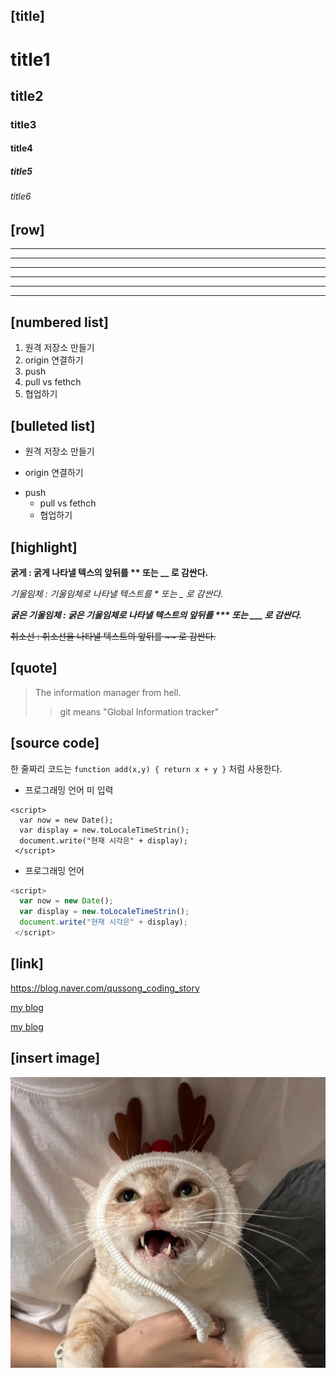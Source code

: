[title]
---
# title1
## title2
### title3
#### title4
##### title5
###### title6

[row]
---
---
---------
- - -
***
*********
* * *

[numbered list]
---
1. 원격 저장소 만들기
2. origin 연결하기
3. push
4. pull vs fethch
5. 협업하기

[bulleted list]
---
+ 원격 저장소 만들기
- origin 연결하기
* push
  + pull vs fethch
  - 협업하기

[highlight]
---
**굵게 : 굵게 나타낼 텍스의 앞뒤를 ** 또는 __ 로 감싼다.**

*기울임체 : 기울임체로 나타낼 텍스트를 * 또는 _ 로 감싼다.*

***굵은 기울임체 : 굵은 기울임체로 나타낼 텍스트의 앞뒤를 *** 또는 ___ 로 감싼다.***

~~취소선 : 취소선을 나타낼 텍스트의 앞뒤를 ~~ 로 감싼다.~~

[quote]
---
> The information manager from hell.
>> git means "Global Information tracker"

[source code]
--- 
한 줄짜리 코드는 `function add(x,y) { return x + y }` 처럼 사용한다.

- 프로그래밍 언어 미 입력
```
<script>
  var now = new Date();
  var display = new.toLocaleTimeStrin();
  document.write("현재 시각은" + display);
 </script>
```
- 프로그래밍 언어
```javascript
<script>
  var now = new Date();
  var display = new.toLocaleTimeStrin();
  document.write("현재 시각은" + display);
 </script>
```
 
[link]
---
<https://blog.naver.com/qussong_coding_story>

[my blog](https://blog.naver.com/qussong_coding_story)

[my blog](https://blog.naver.com/qussong_coding_story, "naver blog")

[insert image]
---
![my cat](./images/seol.jpg)
